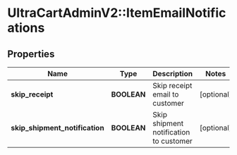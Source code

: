 # UltraCartAdminV2::ItemEmailNotifications

## Properties
Name | Type | Description | Notes
------------ | ------------- | ------------- | -------------
**skip_receipt** | **BOOLEAN** | Skip receipt email to customer | [optional] 
**skip_shipment_notification** | **BOOLEAN** | Skip shipment notification to customer | [optional] 


